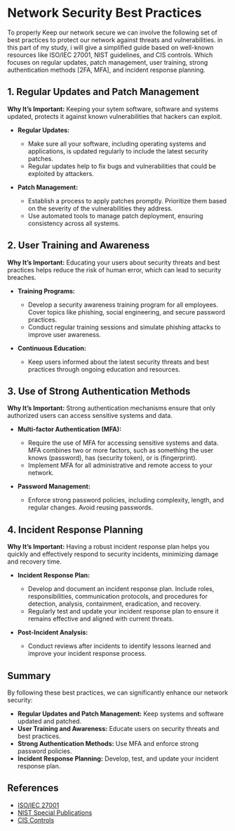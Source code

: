 # Network Security Best Practices 

To properly Keep our network secure we can involve the  following set of best practices to protect our network against threats and vulnerabilities. in this part of my study, i will give a simplified guide based on well-known resources like ISO/IEC 27001, NIST guidelines, and CIS controls. Which focuses on regular updates, patch management, user training, strong authentication methods [2FA, MFA], and incident response planning.

## 1. Regular Updates and Patch Management
**Why It’s Important:** Keeping your sytem software, software and systems updated, protects it against known vulnerabilities that hackers can exploit.

- **Regular Updates:**
  - Make sure all your software, including operating systems and applications, is updated regularly to include the latest security patches.
  - Regular updates help to fix bugs and vulnerabilities that could be exploited by attackers.

- **Patch Management:**
  - Establish a process to apply patches promptly. Prioritize them based on the severity of the vulnerabilities they address.
  - Use automated tools to manage patch deployment, ensuring consistency across all systems.

## 2. User Training and Awareness
**Why It’s Important:** Educating your users about security threats and best practices helps reduce the risk of human error, which can lead to security breaches.

- **Training Programs:**
  - Develop a security awareness training program for all employees. Cover topics like phishing, social engineering, and secure password practices.
  - Conduct regular training sessions and simulate phishing attacks to improve user awareness.

- **Continuous Education:**
  - Keep users informed about the latest security threats and best practices through ongoing education and resources.

## 3. Use of Strong Authentication Methods
**Why It’s Important:** Strong authentication mechanisms ensure that only authorized users can access sensitive systems and data.

- **Multi-factor Authentication (MFA):**
  - Require the use of MFA for accessing sensitive systems and data. MFA combines two or more factors, such as something the user knows (password), has (security token), or is (fingerprint).
  - Implement MFA for all administrative and remote access to your network.

- **Password Management:**
  - Enforce strong password policies, including complexity, length, and regular changes. Avoid reusing passwords.

## 4. Incident Response Planning
**Why It’s Important:** Having a robust incident response plan helps you quickly and effectively respond to security incidents, minimizing damage and recovery time.

- **Incident Response Plan:**
  - Develop and document an incident response plan. Include roles, responsibilities, communication protocols, and procedures for detection, analysis, containment, eradication, and recovery.
  - Regularly test and update your incident response plan to ensure it remains effective and aligned with current threats.

- **Post-Incident Analysis:**
  - Conduct reviews after incidents to identify lessons learned and improve your incident response process.

## Summary
By following these best practices, we can significantly enhance our network security:
- **Regular Updates and Patch Management:** Keep systems and software updated and patched.
- **User Training and Awareness:** Educate users on security threats and best practices.
- **Strong Authentication Methods:** Use MFA and enforce strong password policies.
- **Incident Response Planning:** Develop, test, and update your incident response plan.


## References
- [ISO/IEC 27001](https://www.iso.org/isoiec-27001-information-security.html)
- [NIST Special Publications](https://csrc.nist.gov/publications/sp800)
- [CIS Controls](https://www.cisecurity.org/controls/)
```
